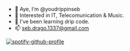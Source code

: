 - 👋 Aye, I’m @youdrippinseb
- 👀 Interested in IT, Telecomunication & Music.
- 🌱 I've been learning drip code.
- 📫 seb.drago.1337@gmail.com

<!---
youdrippinseb/youdrippinseb is a ✨ special ✨ repository because its `README.md` (this file) appears on your GitHub profile.
You can click the Preview link to take a look at your changes.
--->
   [![spotify-github-profile](https://spotify-github-profile.vercel.app/api/view?uid=s3bzdrago&cover_image=true&theme=default)](https://open.spotify.com/artist/06AhyZx2lzCKx9Qwt1Yi5O)

